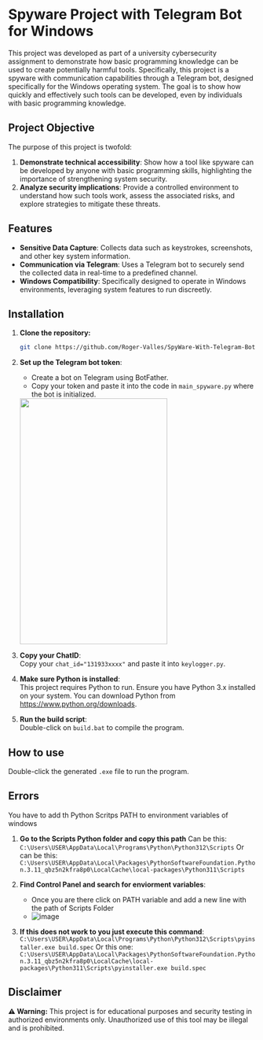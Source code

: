 # Spyware Project with Telegram Bot for Windows  

This project was developed as part of a university cybersecurity assignment to demonstrate how basic programming knowledge can be used to create potentially harmful tools. Specifically, this project is a spyware with communication capabilities through a Telegram bot, designed specifically for the Windows operating system. The goal is to show how quickly and effectively such tools can be developed, even by individuals with basic programming knowledge.

## Project Objective  

The purpose of this project is twofold:  

1. **Demonstrate technical accessibility**: Show how a tool like spyware can be developed by anyone with basic programming skills, highlighting the importance of strengthening system security.  
2. **Analyze security implications**: Provide a controlled environment to understand how such tools work, assess the associated risks, and explore strategies to mitigate these threats.  

## Features  

- **Sensitive Data Capture**: Collects data such as keystrokes, screenshots, and other key system information.  
- **Communication via Telegram**: Uses a Telegram bot to securely send the collected data in real-time to a predefined channel.  
- **Windows Compatibility**: Specifically designed to operate in Windows environments, leveraging system features to run discreetly.

## Installation

1. **Clone the repository:**
   ```bash
   git clone https://github.com/Roger-Valles/SpyWare-With-Telegram-Bot
   ```
  
2. **Set up the Telegram bot token**:  
   - Create a bot on Telegram using BotFather.  
   - Copy your token and paste it into the code in `main_spyware.py` where the bot is initialized.

   <img src="https://github.com/user-attachments/assets/1dd23135-165a-4f01-be67-d1041106f341" width="300" height="500">
   
3. **Copy your ChatID**:  
   Copy your `chat_id="131933xxxx"` and paste it into `keylogger.py`.

4. **Make sure Python is installed**:  
   This project requires Python to run. Ensure you have Python 3.x installed on your system. You can download Python from https://www.python.org/downloads.

5. **Run the build script**:  
   Double-click on `build.bat` to compile the program.

## How to use

Double-click the generated `.exe` file to run the program.

## Errors  
You have to add th Python Scritps PATH to environment variables of windows
1. **Go to the Scripts Python folder and copy this path**
   Can be this:
   ```C:\Users\USER\AppData\Local\Programs\Python\Python312\Scripts```
   Or can be this:
   ```C:\Users\USER\AppData\Local\Packages\PythonSoftwareFoundation.Python.3.11_qbz5n2kfra8p0\LocalCache\local-packages\Python311\Scripts```
  
2. **Find Control Panel and search for enviorment variables**:  
   - Once you are there click on PATH variable and add a new line with the path of Scripts Folder
   - ![image](https://github.com/user-attachments/assets/5c7972bf-6f3c-4054-838b-d646477b1d03)
     
3. **If this does not work to you just execute this command**:
     ```C:\Users\USER\AppData\Local\Programs\Python\Python312\Scripts\pyinstaller.exe build.spec```
     Or this one:
     ```C:\Users\USER\AppData\Local\Packages\PythonSoftwareFoundation.Python.3.11_qbz5n2kfra8p0\LocalCache\local-packages\Python311\Scripts\pyinstaller.exe build.spec```
      
## Disclaimer  

**⚠️ Warning:** This project is for educational purposes and security testing in authorized environments only. Unauthorized use of this tool may be illegal and is prohibited.

